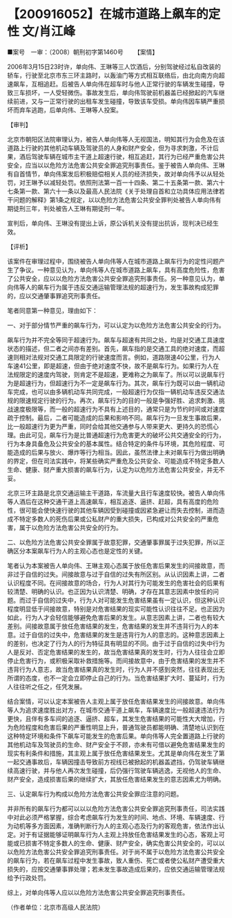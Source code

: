 # 【200916052】在城市道路上飙车的定性 文/肖江峰

■案号　一审：（2008）朝刑初字第1460号 　　【案情】

2006年3月15日23时许，单向伟、王琳等三人饮酒后，分别驾驶经过私自改装的轿车，行驶至北京市东三环主路时，以轰油门等方式相互联络后，由北向南方向超速飙车，互相追赶。后被告人单向伟在超车时与他人正常行驶的车辆发生碰撞，导致三车损坏，一人受轻微伤。事故发生后，单向伟驾驶前机器盖已经掀起的汽车继续前进，又与一正常行驶的出租车发生碰撞，导致该车受损。单向伟因车辆严重损坏而弃车逃跑，后单向伟、王琳等人投案。

【审判】

北京市朝阳区法院审理认为，被告人单向伟等人无视国法，明知其行为会危及在该道路上行驶的其他机动车辆及驾驶员的人身和财产安全，但为寻求刺激，不计后果，酒后驾驶车辆在城市主干道上超速行驶，相互追赶，其行为已经严重危害公共安全，应当以以危险方法危害公共安全罪追究刑事责任。鉴于被告人单向伟、王琳有自首情节，单向伟案发后积极赔偿相关人员的经济损失，故对单向伟予以从轻处罚，对王琳予以减轻处罚。依照刑法第一百一十四条、第二十五条第一款、第六十七条第一款、第六十一条以及最高人民法院《关于处理自首和立功具体应用法律若干问题的解释》第1条之规定，以以危险方法危害公共安全罪判处被告人单向伟有期徒刑三年，判处被告人王琳有期徒刑一年。

宣判后，单向伟、王琳没有提出上诉，原公诉机关没有提出抗诉，现判决已经生效。

【评析】

该案件在审理过程中，围绕被告人单向伟等人在城市道路上飙车行为的定性问题产生了争议。一种意见认为，单向伟等人在城市道路上飙车，具有高度危险性，危害了公共安全，应以以危险方法危害公共安全罪追究刑事责任。另一种意见认为，单向伟等人的飙车行为属于违反交通运输管理法规的超速行为，发生事故构成犯罪的，应以交通肇事罪追究刑事责任。

笔者同意第一种意见，理由如下：

一、对于部分情节严重的飙车行为，可以认定为以危险方法危害公共安全的行为。

飙车行为并不完全等同于超速行为。飙车与超速有共同之处，均是对交通工具速度状态的描述，但二者之间亦有差别。首先，飙车指的是交通工具的绝对速度，而超速则相对法规对交通工具限定的行驶速度而言。例如，道路限速40公里，行为人车速41公里，即是超速，但由于绝对速度不快，故不是飙车行为。如果行为人在法规限定的速度内驾驶，则肯定不是超速，更难称之为飙车了。所以可以说飙车行为是超速行为，但超速行为不一定是飙车行为。其次，飙车行为既可以由一辆机动车完成，也可以由多辆机动车共同完成，一般超速行为仅指一辆机动车违反交通法规的限速规定行驶的行为。再次，飙车行为的目的一般是争强好胜、追求刺激、挑战速度极限等，而一般的超速行为不具有上述目的，通常只是为节约时间或对速度疏于控制。最后，二者可能造成的后果和影响不同。飙车行为一旦发生事故后果，比一般超速行为更为严重，同时会给其他交通参与人带来更大、更持久的恐慌心理。由此可见，飙车行为是比普通超速行为危害更大的破坏公共交通安全的行为，行为本身具备危及公共安全的基本属性。结合特定的条件与环境，其危险程度、可能造成的后果与放火、爆炸等行为相当。因此，虽然法律上未对飙车行为做出明确的界定，但在司法实践中，将某些确实严重危及公共安全、可能造成不特定多数人生命、健康、财产重大损害的飙车行为，认定为以危险方法危害公共安全，并无不妥。

北京三环主路是北京交通运输主干道路，车流量大且行车速度较快。被告人单向伟等人酒后在这种交通干道上高速飙车，相互追逐、逼挤、赶超，具有高度的危险性，很可能会使快速行驶的其他车辆因受到碰撞或因紧急避让而失去控制，进而造成不特定多数人的死伤后果或公私财产的重大损失，已构成对公共安全的严重危害，属于以危险方法危害公共安全的行为。

二、以危险方法危害公共安全罪属于故意犯罪，交通肇事罪属于过失犯罪，所以正确区分本案飙车行为人的主观心态也是定性的关键。

笔者认为本案被告人单向伟、王琳主观心态属于放任危害后果发生的间接故意，而非过于自信的过失。间接故意与过于自信的过失有所区别。从认识因素上讲，二者认识程度不同。在间接故意的场合，行为人对其行为可能发生的危害社会的后果有较清楚、明确的认识。也正因为认识清楚、明确，才存在其意志因素中放任的问题。而过于自信的过失中，行为人对可能发生危害结果虽有一定认识，但这种认识程度明显低于间接故意，特别是对危害结果的现实可能性认识往往不足。也正因为如此，行为人才会轻信能够避免危害后果的发生。从意志因素上讲，二者也有较大差别。间接故意属于放任危害结果的发生，危害结果的发生并不违背行为人的本意。过于自信的过失中，危害结果的发生是违背行为人的意志的。这种意志因素上的差别，也决定了行为人的行为特征具有明显的不同。由于过于自信的过失中行为人是反对、否定危害结果的发生的，故当危害结果真的发生时，行为人往往会立即停止危害行为，或积极采取补救措施等。而间接故意中，由于危害结果的发生并不违背行为人意志，故当危害结果真的发生时，行为人并不感到突然，往往表现出无所谓的态度，也不一定会立即停止自己的行为。当危害结果扩大时、蔓延时，行为人往往听之任之，任凭发展。

结合案情，可以认定本案被告人主观上属于放任危害结果发生的间接故意。单向伟等人为追求速度胜出对方，在城市交通干道上飙车，车辆速度比一般超速违法行为更快，且伴有多车间的追逐、逼挤、超车，其发生危害结果的可能性大大增加，行为危险程度和危害后果的严重性明显上升，普通驾驶员都能明确、清楚地认识到在这种特定环境和条件下飙车可能发生的危害后果。单向伟等人完全置道路上行驶的其他机动车及驾驶员的生命、财产安全于不顾，亦未有可借以避免危害结果发生的现实有利条件和措施，其主观上属于放任危害结果发生。尤其是单向伟在发生了第一起交通事故后，车辆因撞击导致前方视线已被掀起的机器盖遮挡，仍驾驶车辆继续高速行驶，并与他人再次发生碰撞，后仍强行驾驶车辆逃逸，无视他人的生命、财产安全，造成损害后果的继续扩大，其放任危害结果发生的意志因素尤为明确。

三、认定飙车行为构成以危险方法危害公共安全罪应注意的问题。

并非所有的飙车行为都可以以以危险方法危害公共安全罪追究刑事责任，司法实践中对此必须严格掌握，综合考虑飙车行为发生的时间、地点、环境、车辆速度、行为动机等多方面因素，准确判断行为人的主观心态及行为的客观危害，依法作出认定。对于有证据能够证明飙车行为人主观上持放任危害结果发生的心态，客观上可能或已损害不特定多数人的生命、健康、财产安全，确实危害公共安全的，可以以以危险方法危害公共安全罪追究刑事责任。对于尚不属于以危险方法危害公共安全的飙车行为，若在飙车过程中发生事故，致人重伤、死亡或者使公私财产遭受重大损失的，应按交通肇事罪处理；若未发生事故造成后果的，应依交通运输管理法规给予行政处罚。

综上，对单向伟等人应以以危险方法危害公共安全罪追究刑事责任。

（作者单位：北京市高级人民法院）